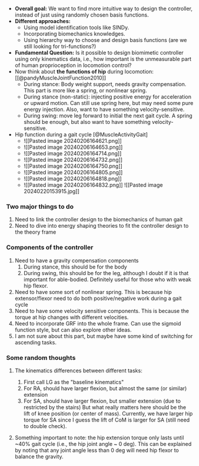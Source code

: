 - **Overall goal:** We want to find more intuitive way to design the controller, instead of just using randomly chosen basis functions.
- **Different approaches:** 
	- Using model identification tools like SINDy.
	- Incorporating biomechanics knowledges.
	- Using hierarchy way to choose and design basis functions (are we still looking for tri-functions?) 
- **Fundamental Question:** Is it possible to design biomimetic controller using only kinematics data, i.e., how important is the unmeasurable part of human proprioception in locomotion control?
- Now think about **the functions of hip** during locomotion: [[@pandyMuscleJointFunction2010]]
	- During stance: Body weight support, needs gravity compensation. This part is more like a spring, or nonlinear spring.
	- During stance (non-static): injecting positive energy for acceleration or upward motion. Can still use spring here, but may need some pure energy injection. Also, want to have something velocity-sensitive.
	- During swing: move leg forward to initial the next gait cycle. A spring should be enough, but also want to have something velocity-sensitive.
- Hip function during a gait cycle [@MuscleActivityGait]
	- ![[Pasted image 20240206164621.png]]
	- ![[Pasted image 20240206164653.png]]
	- ![[Pasted image 20240206164714.png]]
	- ![[Pasted image 20240206164732.png]]
	- ![[Pasted image 20240206164750.png]]
	- ![[Pasted image 20240206164805.png]]
	- ![[Pasted image 20240206164818.png]]
	- ![[Pasted image 20240206164832.png]]
![[Pasted image 20240220153915.jpg]]
### Two major things to do
1. Need to link the controller design to the biomechanics of human gait
2. Need to dive into energy shaping theories to fit the controller design to the theory frame

### Components of the controller
1. Need to have a gravity compensation components
	1. During stance, this should be for the body
	2. During swing, this should be for the leg, although I doubt if it is that important for able-bodied. Definitely useful for those who with weak hip flexor.
2. Need to have some sort of nonlinear spring. This is because hip extensor/flexor need to do both positive/negative work during a gait cycle
3. Need to have some velocity sensitive components. This is because the torque at hip changes with different velocities.
4. Need to incorporate GRF into the whole frame. Can use the sigmoid function style, but can also explore other ideas.
5. I am not sure about this part, but maybe have some kind of switching for ascending tasks.

### Some random thoughts
1. The kinematics differences between different tasks:
	1. First call LG as the "baseline kinematics"
	2. For RA, should have larger flexion, but almost the same (or similar) extension
	3. For SA, should have larger flexion, but smaller extension (due to restricted by the stairs)
	But what really matters here should be the lift of knee position (or center of mass). Currently, we have larger hip torque for SA since I guess the lift of CoM is larger for SA (still need to double check).
	
2. Something important to note: the hip extension torque only lasts until ~40% gait cycle (i.e., the hip joint angle ~ 0 deg). This can be explained by noting that any joint angle less than 0 deg will need hip flexor to balance the gravity.